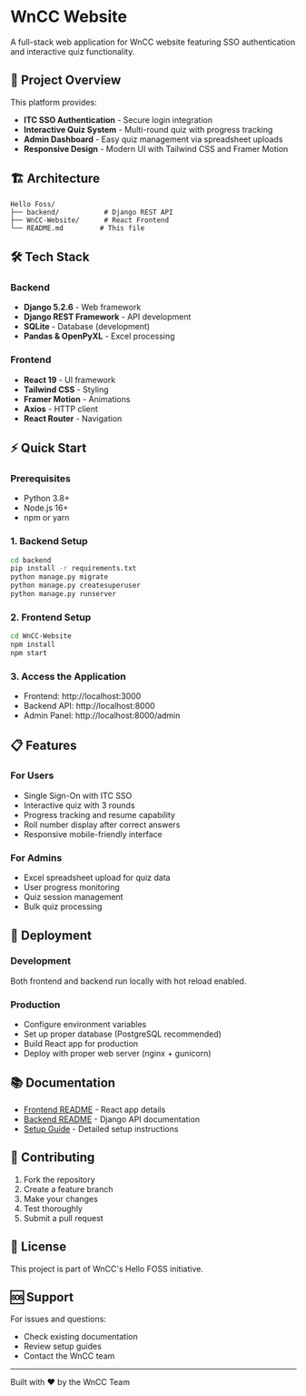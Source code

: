 # WnCC Website 

A full-stack web application for WnCC website featuring SSO authentication and interactive quiz functionality.

## 🚀 Project Overview

This platform provides:
- **ITC SSO Authentication** - Secure login integration
- **Interactive Quiz System** - Multi-round quiz with progress tracking
- **Admin Dashboard** - Easy quiz management via spreadsheet uploads
- **Responsive Design** - Modern UI with Tailwind CSS and Framer Motion

## 🏗️ Architecture

```
Hello Foss/
├── backend/           # Django REST API
├── WnCC-Website/      # React Frontend
└── README.md         # This file
```

## 🛠️ Tech Stack

### Backend
- **Django 5.2.6** - Web framework
- **Django REST Framework** - API development
- **SQLite** - Database (development)
- **Pandas & OpenPyXL** - Excel processing

### Frontend
- **React 19** - UI framework
- **Tailwind CSS** - Styling
- **Framer Motion** - Animations
- **Axios** - HTTP client
- **React Router** - Navigation

## ⚡ Quick Start

### Prerequisites
- Python 3.8+
- Node.js 16+
- npm or yarn

### 1. Backend Setup
```bash
cd backend
pip install -r requirements.txt
python manage.py migrate
python manage.py createsuperuser
python manage.py runserver
```

### 2. Frontend Setup
```bash
cd WnCC-Website
npm install
npm start
```

### 3. Access the Application
- Frontend: http://localhost:3000
- Backend API: http://localhost:8000
- Admin Panel: http://localhost:8000/admin

## 📋 Features

### For Users
- Single Sign-On with ITC SSO
- Interactive quiz with 3 rounds
- Progress tracking and resume capability
- Roll number display after correct answers
- Responsive mobile-friendly interface

### For Admins
- Excel spreadsheet upload for quiz data
- User progress monitoring
- Quiz session management
- Bulk quiz processing

## 🚀 Deployment

### Development
Both frontend and backend run locally with hot reload enabled.

### Production
- Configure environment variables
- Set up proper database (PostgreSQL recommended)
- Build React app for production
- Deploy with proper web server (nginx + gunicorn)

## 📚 Documentation

- [Frontend README](./WnCC-Website/README.md) - React app details
- [Backend README](./backend/README.md) - Django API documentation
- [Setup Guide](./SETUP_GUIDE.md) - Detailed setup instructions

## 🤝 Contributing

1. Fork the repository
2. Create a feature branch
3. Make your changes
4. Test thoroughly
5. Submit a pull request

## 📄 License

This project is part of WnCC's Hello FOSS initiative.

## 🆘 Support

For issues and questions:
- Check existing documentation
- Review setup guides
- Contact the WnCC team

---

Built with ❤️ by the WnCC Team 